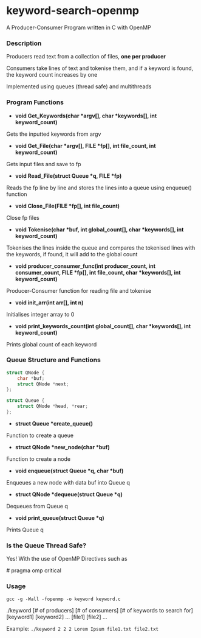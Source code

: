 # keyword-search-openmp
A Producer-Consumer Program written in C with OpenMP

### Description
Producers read text from a collection of files, **one per producer**

Consumers take lines of text and tokenise them, and if a keyword is found, the keyword count increases by one

Implemented using queues (thread safe) and multithreads

### Program Functions
- **void Get_Keywords(char \*argv[], char \*keywords[], int keyword_count)**

Gets the inputted keywords from argv

- **void Get_File(char \*argv[], FILE \*fp[], int file_count, int keyword_count)**

Gets input files and save to fp

- **void Read_File(struct Queue \*q, FILE \*fp)**

Reads the fp line by line and stores the lines into a queue using enqueue() function

- **void Close_File(FILE \*fp[], int file_count)**

Close fp files

- **void Tokenise(char \*buf, int global_count[], char \*keywords[], int keyword_count)**

Tokenises the lines inside the queue and compares the tokenised lines with the keywords, if found, it will add to the global count

- **void producer_consumer_func(int producer_count, int consumer_count, FILE \*fp[], int file_count, char \*keywords[], int keyword_count)**

Producer-Consumer function for reading file and tokenise

- **void init_arr(int arr[], int n)**

Initialises integer array to 0

- **void print_keywords_count(int global_count[], char \*keywords[], int keyword_count)**

Prints global count of each keyword

### Queue Structure and Functions
```c
struct QNode {
    char *buf;
    struct QNode *next;
};

struct Queue {
    struct QNode *head, *rear;
};
```

- **struct Queue \*create_queue()**

Function to create a queue

- **struct QNode \*new_node(char \*buf)**

Function to create a node

- **void enqueue(struct Queue \*q, char \*buf)**

Enqueues a new node with data buf into Queue q

- **struct QNode \*dequeue(struct Queue \*q)**

Dequeues from Queue q

- **void print_queue(struct Queue \*q)**

Prints Queue q

### Is the Queue Thread Safe?

Yes! With the use of OpenMP Directives such as

\# pragma omp critical

### Usage
`gcc -g -Wall -fopenmp -o keyword keyword.c`

./keyword [# of producers] [# of consumers] [# of keywords to search for] [keyword1] [keyword2] ... [file1] [file2] ...

Example:
`./keyword 2 2 2 Lorem Ipsum file1.txt file2.txt`

